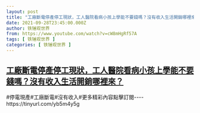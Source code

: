 ```yaml
---
layout: post
title: "工廠斷電停產停工現狀，工人醫院看病小孩上學能不要錢嗎？沒有收入生活開銷哪裡來？"
date: 2021-09-28T23:45:00.000Z
author: 铁锤观世界
from: https://www.youtube.com/watch?v=cW8mHgRf57A
tags: [ 铁锤观世界 ]
categories: [ 铁锤观世界 ]
---
```

<!--1632872700000-->
[工廠斷電停產停工現狀，工人醫院看病小孩上學能不要錢嗎？沒有收入生活開銷哪裡來？](https://www.youtube.com/watch?v=cW8mHgRf57A)
------

<div>
#停電現產#工廠斷電#沒有收入#更多精彩內容點擊訂閱----https://tinyurl.com/yb5m4y5g
</div>
